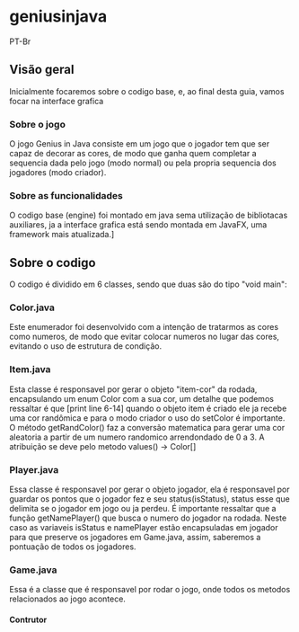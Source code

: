 # geniusinjava
PT-Br

## Visão geral
Inicialmente focaremos sobre o codigo base, e, ao final desta guia, vamos focar na interface grafica

### Sobre o jogo
O jogo Genius in Java consiste em um jogo que o jogador tem que ser capaz de decorar as cores, de modo que ganha quem completar a sequencia dada pelo jogo (modo normal) ou pela propria sequencia dos jogadores (modo criador).

### Sobre as funcionalidades
O codigo base (engine) foi montado em java sema utilização de bibliotacas auxiliares, ja a interface grafica está sendo montada em JavaFX, uma framework mais atualizada.]

## Sobre o codigo
O codigo é dividido em 6 classes, sendo que duas são do tipo "void main":

### Color.java
Este enumerador foi desenvolvido com a intenção de tratarmos as cores como numeros, de modo que evitar colocar numeros no lugar das cores, evitando o uso de estrutura de condição.

### Item.java
Esta classe é responsavel por gerar o objeto "item-cor" da rodada, encapsulando um enum Color com a sua cor, um detalhe que podemos ressaltar é que 
[print line 6-14] 
quando o objeto item é criado ele ja recebe uma cor randômica e para o modo criador o uso do setColor é importante.
O método getRandColor() faz a conversão matematica para gerar uma cor aleatoria a partir de um numero randomico arrendondado de 0 a 3. A atribuição se deve pelo metodo values() -> Color[]

### Player.java
Essa classe é responsavel por gerar o objeto jogador, ela é responsavel por guardar os pontos que o jogador fez e seu status(isStatus), status esse que delimita se o jogador em jogo ou ja perdeu. É importante ressaltar que a função getNamePlayer() que busca o numero do jogador na rodada.
Neste caso as variaveis isStatus e namePlayer estão encapsuladas em jogador para que preserve os jogadores em Game.java, assim, saberemos a pontuação de todos os jogadores.

### Game.java
Essa é a classe que é responsavel por rodar o jogo, onde todos os metodos relacionados ao jogo acontece.
#### Contrutor
